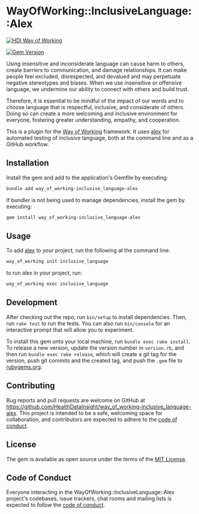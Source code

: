 # WayOfWorking::InclusiveLanguage::Alex

<!-- HDI Way of Working: Badge Holder Start -->
[![HDI Way of Working](https://img.shields.io/badge/HDI-Way%20of%20Working-8169e3?labelColor=000)](https://healthdatainsight.github.io/way_of_working/)
<!-- HDI Way of Working: Badge Holder End -->

[![Gem Version](https://badge.fury.io/rb/way_of_working-inclusive_language-alex.svg)](https://badge.fury.io/rb/way_of_working-inclusive_language-alex)
<br />

Using insensitive and inconsiderate language can cause harm to others, create barriers to communication, and damage relationships. It can make people feel excluded, disrespected, and devalued and may perpetuate negative stereotypes and biases. When we use insensitive or offensive language, we undermine our ability to connect with others and build trust.

Therefore, it is essential to be mindful of the impact of our words and to choose language that is respectful, inclusive, and considerate of others. Doing so can create a more welcoming and inclusive environment for everyone, fostering greater understanding, empathy, and cooperation.

This is a plugin for the [Way of Working](https://github.com/HealthDataInsight/way_of_working) framework. It uses [alex](https://alexjs.com) for automated testing of inclusive language, both at the command line and as a GitHub workflow.

## Installation

Install the gem and add to the application's Gemfile by executing:

```bash
bundle add way_of_working-inclusive_language-alex
```

If bundler is not being used to manage dependencies, install the gem by executing:

```bash
gem install way_of_working-inclusive_language-alex
```

## Usage

To add [alex](https://alexjs.com) to your project, run the following at the command line:

```bash
way_of_working init inclusive_language
```

to run alex in your project, run:

```bash
way_of_working exec inclusive_language
```

## Development

After checking out the repo, run `bin/setup` to install dependencies. Then, run `rake test` to run the tests. You can also run `bin/console` for an interactive prompt that will allow you to experiment.

To install this gem onto your local machine, run `bundle exec rake install`. To release a new version, update the version number in `version.rb`, and then run `bundle exec rake release`, which will create a git tag for the version, push git commits and the created tag, and push the `.gem` file to [rubygems.org](https://rubygems.org).

## Contributing

Bug reports and pull requests are welcome on GitHub at <https://github.com/HealthDataInsight/way_of_working-inclusive_language-alex>. This project is intended to be a safe, welcoming space for collaboration, and contributors are expected to adhere to the [code of conduct](https://github.com/HealthDataInsight/way_of_working-inclusive_language-alex/blob/main/CODE_OF_CONDUCT.md).

## License

The gem is available as open source under the terms of the [MIT License](https://opensource.org/licenses/MIT).

## Code of Conduct

Everyone interacting in the WayOfWorking::InclusiveLanguage::Alex project's codebases, issue trackers, chat rooms and mailing lists is expected to follow the [code of conduct](https://github.com/HealthDataInsight/way_of_working-inclusive_language-alex/blob/main/CODE_OF_CONDUCT.md).
